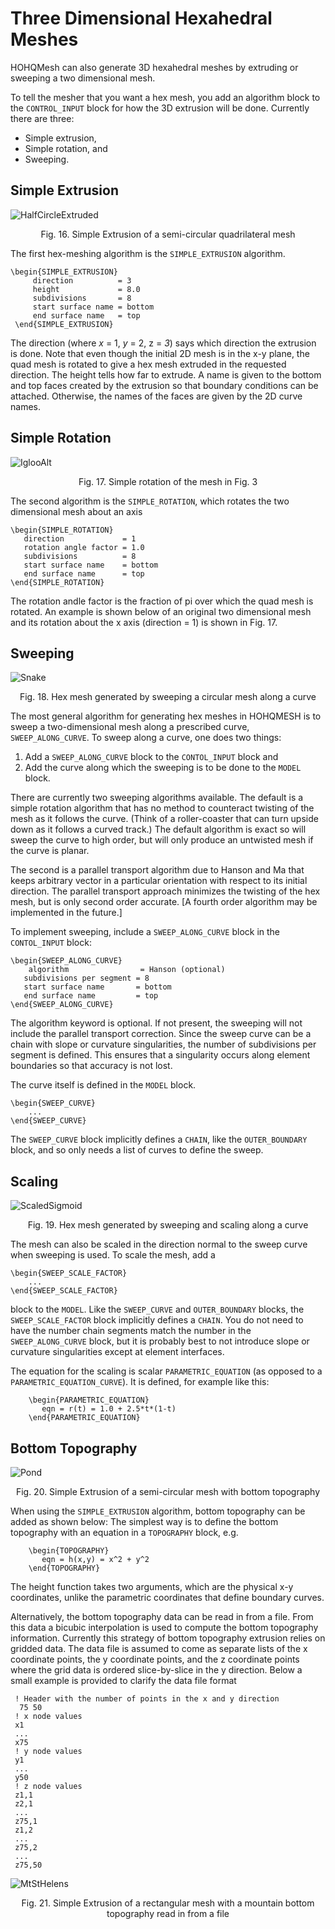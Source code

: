 # Three Dimensional Hexahedral Meshes
HOHQMesh can also generate 3D hexahedral meshes by extruding or sweeping a two dimensional mesh.

To tell the mesher that you want a hex mesh, you add an algorithm block to the `CONTROL_INPUT` block for how the 3D extrusion will be done. Currently there are three:

* Simple extrusion,
* Simple rotation, and
* Sweeping.

## Simple Extrusion<a name="Extrusion"></a>

![HalfCircleExtruded](https://user-images.githubusercontent.com/3637659/121807827-18303b80-cc56-11eb-855a-891037168827.png)
<p align = "center"> Fig. 16. Simple Extrusion of a semi-circular quadrilateral mesh</p>

The first hex-meshing algorithm is the `SIMPLE_EXTRUSION` algorithm.

    \begin{SIMPLE_EXTRUSION}
		 direction          = 3
		 height             = 8.0
		 subdivisions       = 8
		 start surface name = bottom
		 end surface name   = top
	 \end{SIMPLE_EXTRUSION}

The direction (where *x* = 1, *y* = 2, z = *3*) says which direction the extrusion is done. Note that even though the initial 2D mesh is in the x-y plane, the quad mesh is rotated to give a hex mesh extruded in the requested direction. The height tells how far to extrude. A name is given to the bottom and top faces created by the extrusion so that boundary conditions can be attached. Otherwise, the names of the faces are given by the 2D curve names.

## Simple Rotation<a name="Rotation"></a>

![IglooAlt](https://user-images.githubusercontent.com/3637659/121807832-1e261c80-cc56-11eb-8c86-9d2a9e07de00.png)
<p align = "center"> Fig. 17. Simple rotation of the mesh in Fig. 3</p>

The second algorithm is the `SIMPLE_ROTATION`, which rotates the two dimensional mesh about an  axis

    \begin{SIMPLE_ROTATION}
       direction             = 1
       rotation angle factor = 1.0
       subdivisions          = 8
       start surface name    = bottom
       end surface name      = top
    \end{SIMPLE_ROTATION}

The rotation andle factor is the fraction of pi over which the quad mesh is rotated. An example is shown below of an original two dimensional mesh
and its rotation about the x axis (direction = 1) is shown in Fig. 17.

## Sweeping<a name="Sweeping"></a>
![Snake](https://user-images.githubusercontent.com/3637659/121807890-588fb980-cc56-11eb-9698-d3efffafed82.png)
<p align = "center"> Fig. 18. Hex mesh generated by sweeping a circular mesh along a curve</p>

 The most general algorithm for generating hex meshes in HOHQMESH is to sweep a two-dimensional mesh along a prescribed curve, `SWEEP_ALONG_CURVE`. To sweep along a curve, one does two things:

1.  Add  a `SWEEP_ALONG_CURVE` block to the `CONTOL_INPUT` block and
2.  Add the curve along which the sweeping is to be done to the `MODEL` block.

There are currently two sweeping algorithms available. The default is a simple rotation algorithm that has no method to counteract twisting of the mesh as it follows the curve. (Think of a roller-coaster that can turn upside down as it follows a curved track.) The default algorithm is exact so will sweep the curve to high order, but will only produce an untwisted mesh if the curve is planar.

The second is a parallel transport algorithm due to Hanson and Ma that keeps arbitrary vector in a particular orientation with respect to its initial direction. The parallel transport approach minimizes the twisting of the hex mesh, but is only second order accurate. [A fourth order algorithm may be implemented in the future.]

To implement sweeping, include a `SWEEP_ALONG_CURVE` block in the `CONTOL_INPUT` block:

    \begin{SWEEP_ALONG_CURVE}
	    algorithm                = Hanson (optional)
       subdivisions per segment = 8
       start surface name       = bottom
       end surface name         = top
    \end{SWEEP_ALONG_CURVE}

The algorithm keyword is optional. If not present, the sweeping will not include the parallel transport correction. Since the sweep curve can be a chain with slope or curvature singularities, the number of subdivisions per segment is defined. This ensures that a singularity occurs along element boundaries so that accuracy is not lost.

The curve itself is defined in the `MODEL` block.

	\begin{SWEEP_CURVE}
		...
	\end{SWEEP_CURVE}

The `SWEEP_CURVE` block implicitly defines a `CHAIN`, like the `OUTER_BOUNDARY` block, and so only needs a list of curves to define the sweep.

## Scaling<a name="Scaling"></a>
![ScaledSigmoid](https://user-images.githubusercontent.com/3637659/121807887-54639c00-cc56-11eb-9474-9d809320af9b.png)
<p align = "center"> Fig. 19. Hex mesh generated by sweeping and scaling along a curve</p>

The mesh can also be scaled in the direction normal to the sweep curve when sweeping is used.
To scale the mesh, add a

	\begin{SWEEP_SCALE_FACTOR}
		...
	\end{SWEEP_SCALE_FACTOR}

block to the `MODEL`. Like the `SWEEP_CURVE` and `OUTER_BOUNDARY` blocks, the `SWEEP_SCALE_FACTOR` block implicitly defines a `CHAIN`. You do not need to have the number chain segments match the number in the `SWEEP_ALONG_CURVE` block, but it is probably best to not introduce slope or curvature singularities except at element interfaces.

The equation for the scaling is scalar `PARAMETRIC_EQUATION` (as opposed to a `PARAMETRIC_EQUATION_CURVE`). It is defined, for example like this:

        \begin{PARAMETRIC_EQUATION}
           eqn = r(t) = 1.0 + 2.5*t*(1-t)
        \end{PARAMETRIC_EQUATION}

## Bottom Topography<a name="Topography"></a>
![Pond](https://user-images.githubusercontent.com/3637659/121807861-40b83580-cc56-11eb-8d97-388924e08dee.png)
<p align = "center"> Fig. 20. Simple Extrusion of a semi-circular mesh with bottom topography</p>

When using the `SIMPLE_EXTRUSION` algorithm, bottom topography can be added as shown below:
The simplest way is to define the bottom topography with an equation in a `TOPOGRAPHY` block, e.g.

        \begin{TOPOGRAPHY}
           eqn = h(x,y) = x^2 + y^2
        \end{TOPOGRAPHY}

The height function takes two arguments, which are the physical x-y coordinates, unlike the parametric coordinates that define boundary curves.

Alternatively, the bottom topography data can be read in from a file. From this data a bicubic interpolation is used to compute the bottom topography information.
Currently this strategy of bottom topography extrusion relies on gridded data. The data file is assumed to come as separate lists of the x coordinate points, the
y coordinate points, and the z coordinate points where the grid data is ordered slice-by-slice in the y direction. Below a small example is provided to clarify the
data file format

     ! Header with the number of points in the x and y direction
      75 50
     ! x node values
     x1
     ...
     x75
     ! y node values
     y1
     ...
     y50
     ! z node values
     z1,1
     z2,1
     ...
     z75,1
     z1,2
     ...
     z75,2
     ...
     z75,50

![MtStHelens](https://user-images.githubusercontent.com/25242486/157440694-b8f1d9d5-adbf-4f5b-9de0-f89f675c584f.png)
<p align = "center"> Fig. 21. Simple Extrusion of a rectangular mesh with a mountain bottom topography read in from a file</p>